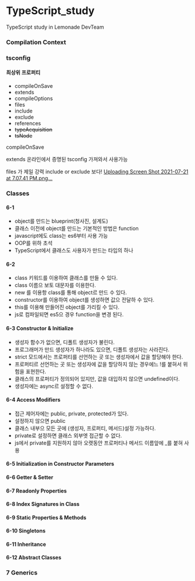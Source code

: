 # TypeScript_study
TypeScript study in Lemonade DevTeam


### Compilation Context

### tsconfig
#### 최상위 프로퍼티
- compileOnSave
- extends
- compileOptions
- files
- include
- exclude
- references
- ~~typeAcquisition~~ 
- ~~tsNode~~

compileOnSave


extends
 온라인에서 증명된 tsconfig 가져와서 사용가능

files 가 제일 강력 include or exclude 보다!
[Uploading Screen Shot 2021-07-21 at 7.07.41 PM.png…]()

### Classes

#### 6-1
- object를 만드는 blueprint(청사진, 설계도)
- 클래스 이전에 object를 만드는 기본적인 방법은 function
- javascript에도 class는 es6부터 사용 가능
- OOP를 위하 초석
- TypeScript에서 클래스도 사용자가 만드는 타입의 하나

#### 6-2
- class 키워드를 이용하여 클래스를 만들 수 있다.
- class 이름으 보토 대문자를 이용한다.
- new 를 이용항 class를 통해 object르 만드 수 있다.
- constructor를 이용하여 object를 생성하면 값으 전달하 수 있다.
- this를 이용해 만들어진 object를 가리킬 수 있다.
- js로 컴파일되면 es5으 경우 function을 변경 된다.

#### 6-3 Constructor & Initialize
- 생성자 함수가 없으면, 디폴트 생성자가 불린다.
- 프로그래머가 만드 생성자가 하나라도 있으면, 디폴트 생성자는 사라진다.
- strict 모드에서는 프로퍼티를 선언하는 곳 또는 생성자에서 값을 할당해야 한다.
- 프로퍼티르 선언하는 곳 또는 생성자에 값을 할당하지 않는 경우에느 !를 붙혀서 위험을 표현한다.
- 클래스의 프로퍼티가 정의되어 있지만, 값을 대입하지 않으면 undefined이다.
- 생성자에는 async르 설정할 수 없다.

#### 6-4 Access Modifiers
- 접근 제어자에는 public, private, protected가 있다.
- 설정하지 않으면 public 
- 클래스 내부으 모든 곳에 (생성자, 프로퍼티, 메서드)설정 가능하다.
- private로 설정하면 클래스 외부엣 접근할 수 없다.
- js에서 private를 지원하지 않아 오랫동안 프로퍼티나 메서드 이름앞에 _를 붙혀 사용

#### 6-5 Initialization in Constructor Parameters

#### 6-6 Getter & Setter

#### 6-7 Readonly Properties

#### 6-8 Index Signatures in Class

#### 6-9 Static Properties & Methods

#### 6-10 Singletons

#### 6-11 Inheritance

#### 6-12 Abstract Classes

### 7 Generics
